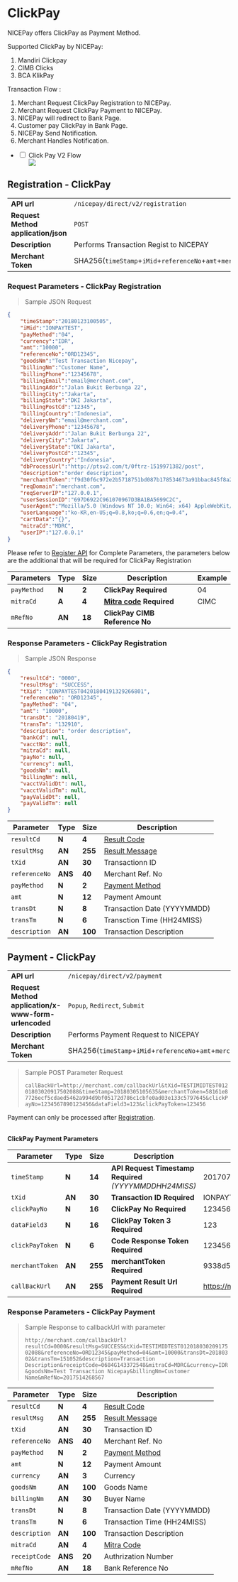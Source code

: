 # ClickPay
NICEPay offers ClickPay as Payment Method.

Supported ClickPay by NICEPay:
<ol type="1">
  <li>Mandiri Clickpay
  <li>CIMB Clicks
  <li>BCA KlikPay
</ol>

Transaction Flow :
<ol type="1">
  <li>Merchant Request ClickPay Registration to NICEPay.
  <li>Merchant Request ClickPay Payment to NICEPay.
  <li>NICEPay will redirect to Bank Page.
  <li>Customer pay ClickPay in Bank Page.
  <li>NICEPay Send Notification.
  <li>Merchant Handles Notification.
</ol>

<div class="wrapper">
<ul>
  <li>
    <input type="checkbox" id="list-item-cpayv2">
    <label for="list-item-cpayv2" class="first">Click Pay V2 Flow</label>
    <ul>
      <img src="/images/cpay-normal-v2-flow.png">
    </ul>
  </li>
</ul>
</div>

## Registration - ClickPay

|                                                           |                                                                                                               |
|-----------------------------------------------------------|---------------------------------------------------------------------------------------------------------------|
| **API url**                                               | `/nicepay/direct/v2/registration`                                                                             |
| **Request Method** **application/json**                   | `POST`                                                                                                        |
| **Description**                                           | Performs Transaction Regist to NICEPAY                                                                        |        
| **Merchant Token**                                        | SHA256(`timeStamp`+`iMid`+`referenceNo`+`amt`+`merchantKey`)                                                  |

### Request Parameters - ClickPay Registration

> Sample JSON Request

```json
{
    "timeStamp":"20180123100505",
    "iMid":"IONPAYTEST",
    "payMethod":"04",
    "currency":"IDR",
    "amt":"10000",
    "referenceNo":"ORD12345",
    "goodsNm":"Test Transaction Nicepay",
    "billingNm":"Customer Name",
    "billingPhone":"12345678",
    "billingEmail":"email@merchant.com",
    "billingAddr":"Jalan Bukit Berbunga 22",
    "billingCity":"Jakarta",
    "billingState":"DKI Jakarta",
    "billingPostCd":"12345",
    "billingCountry":"Indonesia",
    "deliveryNm":"email@merchant.com",
    "deliveryPhone":"12345678",
    "deliveryAddr":"Jalan Bukit Berbunga 22",
    "deliveryCity":"Jakarta",
    "deliveryState":"DKI Jakarta",
    "deliveryPostCd":"12345",
    "deliveryCountry":"Indonesia",
    "dbProcessUrl":"http://ptsv2.com/t/0ftrz-1519971382/post",
    "description":"order description",
    "merchantToken":"f9d30f6c972e2b5718751bd087b178534673a91bbac845f8a24e60e8e4abbbc5",
    "reqDomain":"merchant.com",
    "reqServerIP":"127.0.0.1",
    "userSessionID":"697D6922C961070967D3BA1BA5699C2C",
    "userAgent":"Mozilla/5.0 (Windows NT 10.0; Win64; x64) AppleWebKit/537.36 (KHTML,like Gecko) Chrome/60.0.3112.101 Safari/537.36",
    "userLanguage":"ko-KR,en-US;q=0.8,ko;q=0.6,en;q=0.4",
    "cartData":"{}",
    "mitraCd":"MDRC",
    "userIP":"127.0.0.1"
}
```

<aside class="notice">Please refer to <a href="#registration">Register API</a> for Complete Parameters, the parameters below are the additional that will be required for ClickPay Registration</aside>

| Parameters  | **Type** | **Size** | **Description**                            | Example |
| ----------- | -------- | -------- | ------------------------------------------ | ------- |
| `payMethod` | **N**    | **2**    | **ClickPay** **Required**                  | 04      |
| `mitraCd`   | **A**    | **4**    | **[Mitra code](#mitra-code)** **Required** | CIMC    |
| `mRefNo`    | **AN**   | **18**   | **ClickPay CIMB Reference No**             |         |

### Response Parameters - ClickPay Registration
> Sample JSON Response

```json
{
    "resultCd": "0000",
    "resultMsg": "SUCCESS",
    "tXid": "IONPAYTEST04201804191329266801",
    "referenceNo": "ORD12345",
    "payMethod": "04",
    "amt": "10000",
    "transDt": "20180419",
    "transTm": "132910",
    "description": "order description",
    "bankCd": null,
    "vacctNo": null,
    "mitraCd": null,
    "payNo": null,
    "currency": null,
    "goodsNm": null,
    "billingNm": null,
    "vacctValidDt": null,
    "vacctValidTm": null,
    "payValidDt": null,
    "payValidTm": null
}
```

| Parameter     | Type    | **Size** | Description                       |
| ------------- | ------- | -------- | --------------------------------- |
| `resultCd`    | **N**   | **4**    | [Result Code](#error-code)        |
| `resultMsg`   | **AN**  | **255**  | [Result Message](#error-code)     |
| `tXid`        | **AN**  | **30**   | Transactionn ID                   |
| `referenceNo` | **ANS** | **40**   | Merchant Ref. No                  |
| `payMethod`   | **N**   | **2**    | [Payment Method](#payment-method) |
| `amt`         | **N**   | **12**   | Payment Amount                    |
| `transDt`     | **N**   | **8**    | Transaction Date (YYYYMMDD)       |
| `transTm`     | **N**   | **6**    | Transction Time (HH24MISS)        |
| `description` | **AN**  | **100**  | Transaction Description           |

## Payment - ClickPay

|                                                           |                                                                                                               |
|-----------------------------------------------------------|---------------------------------------------------------------------------------------------------------------|
| **API url**                                               | `/nicepay/direct/v2/payment`                                                                                  |
| **Request Method** **application/x-www-form-urlencoded**  | `Popup`, `Redirect`, `Submit`                                                                                 |
| **Description**                                           | Performs Payment Request to NICEPAY                                                                           |
| **Merchant Token**                                        | SHA256(`timeStamp`+`iMid`+`referenceNo`+`amt`+`merchantKey`)                                                  |

> Sample POST Parameter Request
>
> `callBackUrl=http://merchant.com/callbackUrl&tXid=TESTIMIDTEST01201803020917502088&timeStamp=20180305105635&merchantToken=58161e87726ecf5cdaed5462a994d9bf05172d786c1cbfe0ad03e133c5797645&clickPayNo=1234567890123456&dataField3=123&clickPayToken=123456`

<aside class="notice">Payment can only be processed after <a href="#registration-clickpay">Registration</a>.</aside>

<br>**ClickPay Payment Parameters**

| Parameter       | Type   | **Size** | **Description**                                             | Example                          |
| --------------- | ------ | -------- | ----------------------------------------------------------- | -------------------------------- |
| `timeStamp`     | **N**  | **14**   | **API Request Timestamp** **Required** *(YYYYMMDDHH24MISS)* | 20170708123456                   |
| `tXid`          | **AN** | **30**   | **Transaction ID** **Required**                             | IONPAYTEST02201607291027025291   |
| `clickPayNo`    | **N**  | **16**   | **ClickPay No** **Required**                                | 1234567890123456                 |
| `dataField3`    | **N**  | **16**   | **ClickPay Token 3** **Required**                           | 123                              |
| `clickPayToken` | **N**  | **6**    | **Code Response Token** **Required**                        | 123456                           |
| `merchantToken` | **AN** | **255**  | **merchantToken** **Required**                              | 9338d54573688ae18e175240b02...   |
| `callBackUrl`   | **AN** | **255**  | **Payment Result Url** **Required**                         | https://merchant.com/callBackUrl |

### Response Parameters - ClickPay Payment

> Sample Response to callbackUrl with parameter
>
> `http://merchant.com/callbackUrl?resultCd=0000&resultMsg=SUCCESS&tXid=TESTIMIDTEST01201803020917502088&referenceNo=ORD12345&payMethod=04&amt=10000&transDt=20180302&transTm=151052&description=Transaction Description&receiptCode=0684G143372548&mitraCd=MDRC&currency=IDR&goodsNm=Test Transaction Nicepay&billingNm=Customer Name&mRefNo=2017514268567`


| Parameter     | **Type** | Size    | Description                       |
| ------------- | -------- | ------- | --------------------------------- |
| `resultCd`    | **N**    | **4**   | [Result Code](#error-code)        |
| `resultMsg`   | **AN**   | **255** | [Result Message](#error-code)     |
| `tXid`        | **AN**   | **30**  | Transaction ID                    |
| `referenceNo` | **ANS**  | **40**  | Merchant Ref. No                  |
| `payMethod`   | **N**    | **2**   | [Payment Method](#payment-method) |
| `amt`         | **N**    | **12**  | Payment Amount                    |
| `currency`    | **AN**   | **3**   | Currency                          |
| `goodsNm`     | **AN**   | **100** | Goods Name                        |
| `billingNm`   | **AN**   | **30**  | Buyer Name                        |
| `transDt`     | **N**    | **8**   | Transaction Date (YYYYMMDD)       |
| `transTm`     | **N**    | **6**   | Transaction Time (HH24MISS)       |
| `description` | **AN**   | **100** | Transaction Description           |
| `mitraCd`     | **AN**   | **4**   | [Mitra Code](#mitra-code)         |
| `receiptCode` | **ANS**  | **20**  | Authrization Number               |
| `mRefNo`      | **AN**   | **18**  | Bank Reference No                 |
